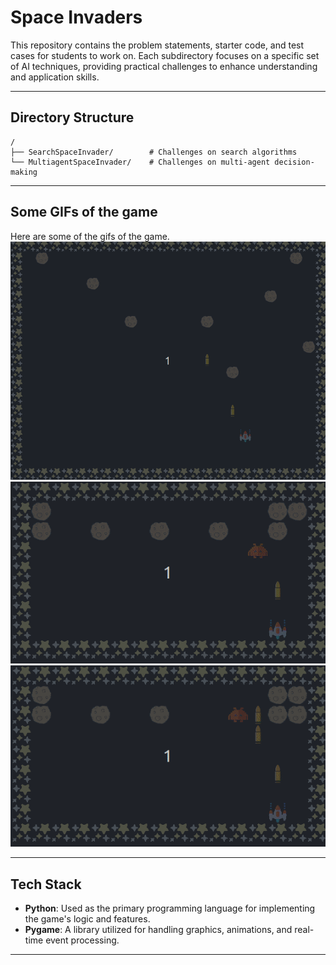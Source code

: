 # Space Invaders

This repository contains the problem statements, starter code, and test cases for students to work on. Each subdirectory focuses on a specific set of AI techniques, providing practical challenges to enhance understanding and application skills.

---

## Directory Structure

```plaintext
/
├── SearchSpaceInvader/        # Challenges on search algorithms
└── MultiagentSpaceInvader/    # Challenges on multi-agent decision-making
```
---

## Some GIFs of the game
Here are some of the gifs of the game.
![Closest Dot](./gifs/harsh_closest_dot.gif)
![Alpha Beta](./gifs/harsh_alpha_beta.gif)
![Better Evaluation Expectimax](./gifs/harsh_better_evaluation_expectimax.gif)

---

## **Tech Stack**

- **Python**: Used as the primary programming language for implementing the game's logic and features.  
- **Pygame**: A library utilized for handling graphics, animations, and real-time event processing.  

---